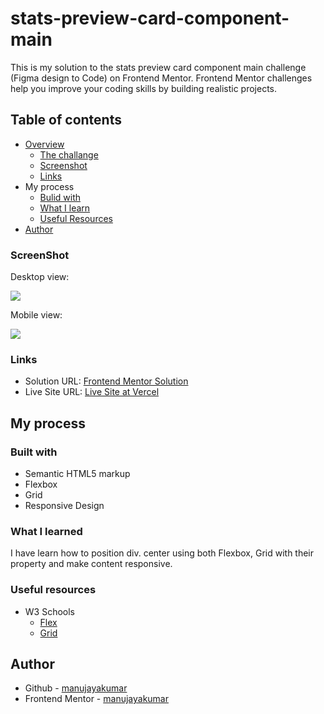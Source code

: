 # stats-preview-card-component-main
 This is my solution to the stats preview card component main challenge (Figma design to Code) on Frontend Mentor. Frontend Mentor challenges help you improve your coding skills by building realistic projects.
## Table of contents
- [Overview](https://github.com/manujayakumar/)
  - [The challange](https://github.com/manujayakumar/)
  - [Screenshot](#Screenshot)
  - [Links](#Links)
- My process
  - [Bulid with](#Bulid-with)
  - [What I learn](#What-I-Learn)
  - [Useful Resources](#Useful-Resources)
- [Author](#Author)
### ScreenShot
Desktop view:

![](https://github.com/manujayakumar)

Mobile view:

![](https://github.com/manujayakumar)
### Links
- Solution URL: [Frontend Mentor Solution](https://www.frontendmentor.io/solutions/)
- Live Site URL: [Live Site at Vercel]()
## My process
### Built with
- Semantic HTML5 markup
- Flexbox
- Grid
- Responsive Design
### What I learned
I have learn how to position div. center using both Flexbox, Grid with their property and make content responsive. 
### Useful resources
- W3 Schools 
  - [Flex](https://www.w3schools.com/css/css3_flexbox.asp) 
  - [Grid](https://www.w3schools.com/css/css_grid.asp)
## Author
- Github - [manujayakumar](https://github.com/manujayakumar)
- Frontend Mentor - [manujayakumar](https://www.frontendmentor.io/profile/manujayakumar)
